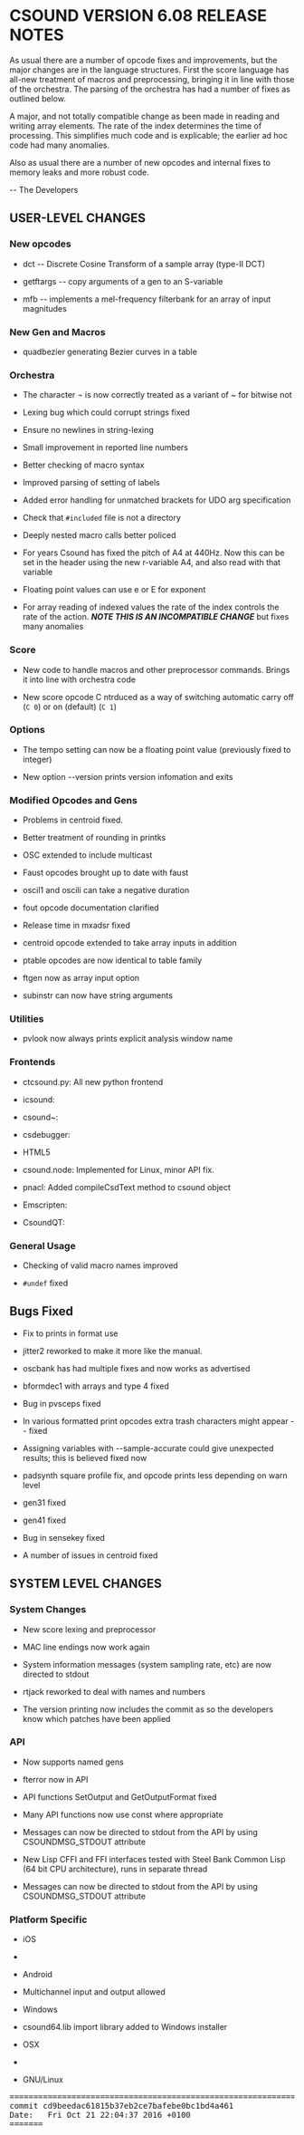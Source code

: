<!---

To maintain this document use the following markdown:

# First level heading
## Second level heading
### Third level heading

- First level bullet point
 - Second level bullet point
  - Third level bullet point
  
`inline code`

```
preformatted text
etc.
```

[hyperlink](url for the hyperlink)

Any valid HTML can also be used.

--->
# CSOUND VERSION 6.08 RELEASE NOTES

As usual there are a number of opcode fixes and improvements, but the
major changes are in the language structures.  First the score language
has all-new treatment of macros and preprocessing, bringing it in line
with those of the orchestra.  The parsing of the orchestra has had a
number of fixes as outlined below.

A major, and not totally compatible change as been made in reading
and writing array elements.  The rate of the index determines the
time of processing.  This simplifies much code and is explicable; the earlier ad hoc code had many anomalies.

Also as usual there are a number of new opcodes and internal fixes
to memory leaks and more robust code.
  
-- The Developers

## USER-LEVEL CHANGES

### New opcodes

- dct -- Discrete Cosine Transform of a sample array (type-II DCT)

- getftargs -- copy arguments of a gen to an S-variable

- mfb -- implements a mel-frequency filterbank for an array of input
  magnitudes 

### New Gen and Macros

- quadbezier generating Bezier curves in a table

### Orchestra

- The character ¬ is now correctly treated as a variant of ~ for bitwise not

- Lexing bug which could corrupt strings fixed

- Ensure no newlines in string-lexing

- Small improvement in reported line numbers

- Better checking of macro syntax

- Improved parsing of setting of labels

- Added error handling for unmatched brackets for UDO arg specification

- Check that `#included` file is not a directory

- Deeply nested macro calls better policed

- For years Csound has fixed the pitch of A4 at 440Hz.  Now this can be set in the header using the new r-variable A4, and also read with that variable

- Floating point values can use e or E for exponent

- For array reading of indexed values the rate of the index controls the rate of the action.  ***NOTE THIS IS AN INCOMPATIBLE CHANGE*** but fixes many anomalies

### Score

- New code to handle macros and other preprocessor commands. Brings it
  into line with orchestra code

- New score opcode C ntrduced as a way of switching automatic carry off (`C 0`)
  or on (default) (`C 1`)

### Options

- The tempo setting can now be a floating point value (previously fixed to integer)

- New option --version prints version infomation and exits

### Modified Opcodes and Gens

- Problems in centroid fixed.

- Better treatment of rounding in printks

- OSC extended to include multicast

- Faust opcodes brought up to date with faust

- oscil1 and oscili can take a negative duration

- fout opcode documentation clarified

- Release time in mxadsr fixed

- centroid opcode  extended to take array inputs in addition

- ptable opcodes are now identical to table family

- ftgen now as array input option

- subinstr can now have string arguments

### Utilities

- pvlook now always prints explicit analysis window name
     
### Frontends

- ctcsound.py: All new python frontend

- icsound:

- csound~:

- csdebugger:
  
- HTML5

 - csound.node: Implemented for Linux, minor API fix.

 - pnacl: Added compileCsdText method to csound object

 - Emscripten:

- CsoundQT:

### General Usage

- Checking of valid macro names improved

- ```#undef``` fixed

## Bugs Fixed

- Fix to prints in format use

- jitter2 reworked to make it more like the manual.

- oscbank has had multiple fixes and now works as advertised

- bformdec1 with arrays and type 4 fixed

- Bug in pvsceps fixed

- In various formatted print opcodes extra trash characters might appear -- fixed

- Assigning variables with --sample-accurate could give unexpected results; this is believed fixed now

- padsynth square profile fix, and opcode prints less depending on warn level

- gen31 fixed

- gen41 fixed

- Bug in sensekey fixed
    
- A number of issues in centroid fixed
    
## SYSTEM LEVEL CHANGES

### System Changes

- New score lexing and preprocessor

- MAC line endings now work again

- System information messages (system sampling rate, etc) are now directed to stdout

- rtjack reworked to deal with names and numbers

- The version printing now includes the commit as so the developers
  know which patches have been applied 

### API

- Now supports named gens

- fterror now in API

- API functions SetOutput and GetOutputFormat fixed

- Many API functions now use const where appropriate

- Messages can now be directed to stdout from the API by using CSOUNDMSG_STDOUT attribute
    
- New Lisp CFFI and FFI interfaces tested with Steel Bank Common Lisp (64 bit CPU architecture), runs in separate thread

- Messages can now be directed to stdout from the API by using CSOUNDMSG_STDOUT attribute

### Platform Specific

- iOS

 - 

- Android

 - Multichannel input and output allowed

- Windows

 - csound64.lib import library added to Windows installer
    
- OSX

 - 

- GNU/Linux

<pre>
========================================================================
commit cd9beedac61815b37eb2ce7bafebe0bc1bd4a461
Date:   Fri Oct 21 22:04:37 2016 +0100
=======
</pre>

